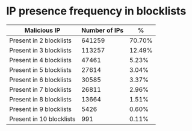 # IP presence frequency in blocklists
| Malicious IP | Number of IPs | % |
|----|----|----|
| Present in 2 blocklists | 641259 | 70.70% |
| Present in 3 blocklists | 113257 | 12.49% |
| Present in 4 blocklists | 47461 | 5.23% |
| Present in 5 blocklists | 27614 | 3.04% |
| Present in 6 blocklists | 30585 | 3.37% |
| Present in 7 blocklists | 26811 | 2.96% |
| Present in 8 blocklists | 13664 | 1.51% |
| Present in 9 blocklists | 5426 | 0.60% |
| Present in 10 blocklists | 991 | 0.11% |
